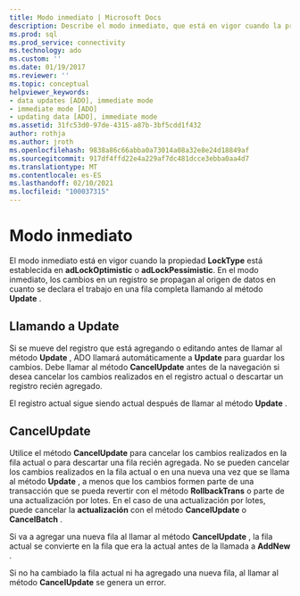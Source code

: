 ```yaml
---
title: Modo inmediato | Microsoft Docs
description: Describe el modo inmediato, que está en vigor cuando la propiedad LockType está establecida en adLockOptimistic o adLockPessimistic.
ms.prod: sql
ms.prod_service: connectivity
ms.technology: ado
ms.custom: ''
ms.date: 01/19/2017
ms.reviewer: ''
ms.topic: conceptual
helpviewer_keywords:
- data updates [ADO], immediate mode
- immediate mode [ADO]
- updating data [ADO], immediate mode
ms.assetid: 31fc53d0-97de-4315-a87b-3bf5cdd1f432
author: rothja
ms.author: jroth
ms.openlocfilehash: 9838a86c66abba0a73014a08a32e8e24d18849af
ms.sourcegitcommit: 917df4ffd22e4a229af7dc481dcce3ebba0aa4d7
ms.translationtype: MT
ms.contentlocale: es-ES
ms.lasthandoff: 02/10/2021
ms.locfileid: "100037315"
---
```

# <a name="immediate-mode"></a>Modo inmediato
El modo inmediato está en vigor cuando la propiedad **LockType** está establecida en **adLockOptimistic** o **adLockPessimistic**. En el modo inmediato, los cambios en un registro se propagan al origen de datos en cuanto se declara el trabajo en una fila completa llamando al método **Update** .  
  
## <a name="calling-update"></a>Llamando a Update  
 Si se mueve del registro que está agregando o editando antes de llamar al método **Update** , ADO llamará automáticamente a **Update** para guardar los cambios. Debe llamar al método **CancelUpdate** antes de la navegación si desea cancelar los cambios realizados en el registro actual o descartar un registro recién agregado.  
  
 El registro actual sigue siendo actual después de llamar al método **Update** .  
  
## <a name="cancelupdate"></a>CancelUpdate  
 Utilice el método **CancelUpdate** para cancelar los cambios realizados en la fila actual o para descartar una fila recién agregada. No se pueden cancelar los cambios realizados en la fila actual o en una nueva una vez que se llama al método **Update** , a menos que los cambios formen parte de una transacción que se pueda revertir con el método **RollbackTrans** o parte de una actualización por lotes. En el caso de una actualización por lotes, puede cancelar la **actualización** con el método **CancelUpdate** o **CancelBatch** .  
  
 Si va a agregar una nueva fila al llamar al método **CancelUpdate** , la fila actual se convierte en la fila que era la actual antes de la llamada a **AddNew** .  
  
 Si no ha cambiado la fila actual ni ha agregado una nueva fila, al llamar al método **CancelUpdate** se genera un error.

